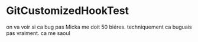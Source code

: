 # GitCustomizedHookTest
on va voir
si ca bug pas Micka me doit 50 biéres.
techniquement ca buguais pas vraiment.
ca me saoul

